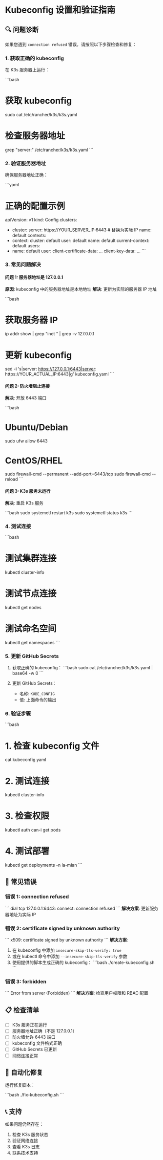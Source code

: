 # Kubeconfig 设置和验证指南

## 🔍 问题诊断

如果您遇到 `connection refused` 错误，请按照以下步骤检查和修复：

### 1. 获取正确的 kubeconfig

在 K3s 服务器上运行：

\`\`\`bash
# 获取 kubeconfig
sudo cat /etc/rancher/k3s/k3s.yaml

# 检查服务器地址
grep "server:" /etc/rancher/k3s/k3s.yaml
\`\`\`

### 2. 验证服务器地址

确保服务器地址正确：

\`\`\`yaml
# 正确的配置示例
apiVersion: v1
kind: Config
clusters:
- cluster:
    server: https://YOUR_SERVER_IP:6443  # 替换为实际 IP
  name: default
contexts:
- context:
    cluster: default
    user: default
  name: default
current-context: default
users:
- name: default
  user:
    client-certificate-data: ...
    client-key-data: ...
\`\`\`

### 3. 常见问题解决

#### 问题 1: 服务器地址是 127.0.0.1
**原因**: kubeconfig 中的服务器地址是本地地址
**解决**: 更新为实际的服务器 IP 地址

\`\`\`bash
# 获取服务器 IP
ip addr show | grep "inet " | grep -v 127.0.0.1

# 更新 kubeconfig
sed -i 's|server: https://127.0.0.1:6443|server: https://YOUR_ACTUAL_IP:6443|g' kubeconfig.yaml
\`\`\`

#### 问题 2: 防火墙阻止连接
**解决**: 开放 6443 端口

\`\`\`bash
# Ubuntu/Debian
sudo ufw allow 6443

# CentOS/RHEL
sudo firewall-cmd --permanent --add-port=6443/tcp
sudo firewall-cmd --reload
\`\`\`

#### 问题 3: K3s 服务未运行
**解决**: 重启 K3s 服务

\`\`\`bash
sudo systemctl restart k3s
sudo systemctl status k3s
\`\`\`

### 4. 测试连接

\`\`\`bash
# 测试集群连接
kubectl cluster-info

# 测试节点连接
kubectl get nodes

# 测试命名空间
kubectl get namespaces
\`\`\`

### 5. 更新 GitHub Secrets

1. 获取正确的 kubeconfig：
   \`\`\`bash
   sudo cat /etc/rancher/k3s/k3s.yaml | base64 -w 0
   \`\`\`

2. 更新 GitHub Secrets：
   - 名称: `KUBE_CONFIG`
   - 值: 上面命令的输出

### 6. 验证步骤

\`\`\`bash
# 1. 检查 kubeconfig 文件
cat kubeconfig.yaml

# 2. 测试连接
kubectl cluster-info

# 3. 检查权限
kubectl auth can-i get pods

# 4. 测试部署
kubectl get deployments -n la-mian
\`\`\`

## 🚨 常见错误

### 错误 1: connection refused
\`\`\`
dial tcp 127.0.0.1:6443: connect: connection refused
\`\`\`
**解决方案**: 更新服务器地址为实际 IP

### 错误 2: certificate signed by unknown authority
\`\`\`
x509: certificate signed by unknown authority
\`\`\`
**解决方案**: 
1. 在 kubeconfig 中添加 `insecure-skip-tls-verify: true`
2. 或在 kubectl 命令中添加 `--insecure-skip-tls-verify` 参数
3. 使用提供的脚本生成正确的 kubeconfig：
   \`\`\`bash
   ./create-kubeconfig.sh
   \`\`\`

### 错误 3: forbidden
\`\`\`
Error from server (Forbidden)
\`\`\`
**解决方案**: 检查用户权限和 RBAC 配置

## 📋 检查清单

- [ ] K3s 服务正在运行
- [ ] 服务器地址正确（不是 127.0.0.1）
- [ ] 防火墙允许 6443 端口
- [ ] kubeconfig 文件格式正确
- [ ] GitHub Secrets 已更新
- [ ] 网络连接正常

## 🔧 自动化修复

运行修复脚本：

\`\`\`bash
./fix-kubeconfig.sh
\`\`\`

## 📞 支持

如果问题仍然存在：

1. 检查 K3s 服务状态
2. 验证网络连接
3. 查看 K3s 日志
4. 联系技术支持
